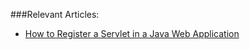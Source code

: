 ###Relevant Articles:
- [How to Register a Servlet in a Java Web Application](http://www.baeldung.com/how-to-register-a-servlet-in-a-java-web-application/)
